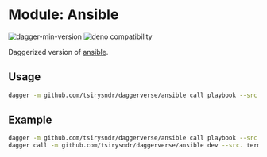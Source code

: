 # Module: Ansible

![dagger-min-version](https://img.shields.io/badge/dagger-v0.10.0-blue?color=3D66FF)
![deno compatibility](https://shield.deno.dev/deno/^1.41)

Daggerized version of [ansible](https://github.com/cytopia/docker-ansible).

## Usage

```sh
dagger -m github.com/tsirysndr/daggerverse/ansible call playbook --src <source> --playbook <playbook>
```

## Example

```sh
dagger -m github.com/tsirysndr/daggerverse/ansible call playbook --src . --playbook playbook.yml
dagger call -m github.com/tsirysndr/daggerverse/ansible dev --src. terminal
```
